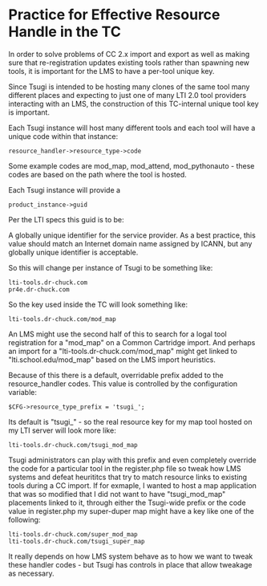 
Practice for Effective Resource Handle in the TC
================================================

In order to solve problems of CC 2.x import and export as well as making sure that re-registration
updates existing tools rather than spawning new tools, it is important for the LMS to have a 
per-tool unique key.

Since Tsugi is intended to be hosting many clones of the same tool many different places and 
expecting to just one of many LTI 2.0 tool providers interacting with an LMS, the construction
of this TC-internal unique tool key is important.

Each Tsugi instance will host many different tools and each tool will have a unique code
within that instance:

    resource_handler->resource_type->code

Some example codes are mod_map, mod_attend, mod_pythonauto - these codes are based on the path
where the tool is hosted.

Each Tsugi instance will provide a

    product_instance->guid

Per the LTI specs this guid is to be:

A globally unique identifier for the service provider. As a best practice, this value should match 
an Internet domain name assigned by ICANN, but any globally unique identifier is acceptable.

So this will change per instance of Tsugi to be something like:

    lti-tools.dr-chuck.com
    pr4e.dr-chuck.com

So the key used inside the TC will look something like:

    lti-tools.dr-chuck.com/mod_map

An LMS might use the second half of this to search for a logal tool registration for a "mod_map"
on a Common Cartridge import.  And perhaps an import for a "lti-tools.dr-chuck.com/mod_map" might 
get linked to "lti.school.edu/mod_map" based on the LMS import heuristics.

Because of this there is a default, overridable prefix added to the resource_handler codes.  This
value is controlled by the configuration variable:

    $CFG->resource_type_prefix = 'tsugi_';

Its default is "tsugi_" - so the real resource key for my map tool hosted on my LTI server 
will look more like:

    lti-tools.dr-chuck.com/tsugi_mod_map

Tsugi administrators can play with this prefix and even completely override the code for a particular
tool in the register.php file so tweak how LMS systems and defeat heurititcs that try to match resource
links to existing tools during a CC import.  If for exmaple, I wanted to host a map application that 
was so modified that I did not want to have "tsugi_mod_map" placements linked to it, through either
the Tsugi-wide prefix or the code value in register.php my super-duper map might have a key like one of
the following:

    lti-tools.dr-chuck.com/super_mod_map
    lti-tools.dr-chuck.com/tsugi_super_map

It really depends on how LMS system behave as to how we want to tweak these handler codes - but Tsugi
has controls in place that allow tweakage as necessary.

